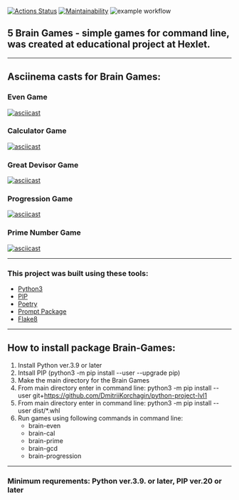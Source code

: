 [![Actions Status](https://github.com/DmitriiKorchagin/python-project-lvl1/workflows/hexlet-check/badge.svg)](https://github.com/DmitriiKorchagin/python-project-lvl1/actions)
[![Maintainability](https://api.codeclimate.com/v1/badges/a99a88d28ad37a79dbf6/maintainability)](https://codeclimate.com/github/codeclimate/codeclimate/maintainability)
![example workflow](https://github.com/DmitriiKorchagin/python-project-lvl1/actions/workflows/hexlet-lint.yml/badge.svg?event=push)


## 5 Brain Games - simple games for command line, was created at educational project at Hexlet.
____




## Asciinema casts for Brain Games:
### Even Game

  [![asciicast](https://asciinema.org/a/2HC8Hk2Y3KKZyU1771ZnVf2p4.svg)](https://asciinema.org/a/2HC8Hk2Y3KKZyU1771ZnVf2p4)
### Calculator Game
[![asciicast](https://asciinema.org/a/YGWcDS7lBJ3yXVtR3AKXAlgrK.svg)](https://asciinema.org/a/YGWcDS7lBJ3yXVtR3AKXAlgrK)
### Great Devisor Game
[![asciicast](https://asciinema.org/a/NIjhyNs1eHfEfveoogawQWeRF.svg)](https://asciinema.org/a/NIjhyNs1eHfEfveoogawQWeRF)
### Progression Game
[![asciicast](https://asciinema.org/a/lJcFAb6kF0kFlho2A3JCHnu90.svg)](https://asciinema.org/a/lJcFAb6kF0kFlho2A3JCHnu90)
### Prime Number Game
[![asciicast](https://asciinema.org/a/XJ7Av7Xp3DW28fTHNtxbRIsjE.svg)](https://asciinema.org/a/XJ7Av7Xp3DW28fTHNtxbRIsjE)
___
### This project was built using these tools: 
- [Python3](https://www.python.org) 
- [PIP](https://pypi.org/project/pip/)  
- [Poetry](https://python-poetry.org/docs/) 
- [Prompt Package](https://prompt.readthedocs.io/en/latest/)
- [Flake8](https://flake8.pycqa.org/en/latest/)
___
## How to install package Brain-Games:

1. Install Python ver.3.9 or later
2. Intsall PIP (python3 -m pip install --user --upgrade pip)
3. Make the main directory for the Brain Games
4. From main directory enter in command line: python3 -m pip install --user git+https://github.com/DmitriiKorchagin/python-project-lvl1
5. From main directory enter in command line: python3 -m pip install --user dist/*.whl
6. Run games using following commands in command line:
   - brain-even
   - brain-cal
   - brain-prime
   - brain-gcd
   - brain-progression
___
### Minimum requrements: Python ver.3.9. or later, PIP ver.20 or later